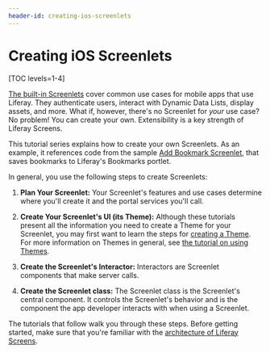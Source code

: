 ```yaml
---
header-id: creating-ios-screenlets
---
```


# Creating iOS Screenlets

[TOC levels=1-4]

[The built-in Screenlets](/docs/7-1/reference/-/knowledge_base/r/screenlets-in-liferay-screens-for-ios) 
cover common use cases for mobile apps that use Liferay. They authenticate 
users, interact with Dynamic Data Lists, display assets, and more. What if, 
however, there's no Screenlet for *your* use case? No problem! You can create 
your own. Extensibility is a key strength of Liferay Screens. 

This tutorial series explains how to create your own Screenlets. As an example, 
it references code from the sample 
[Add Bookmark Screenlet](https://github.com/liferay/liferay-screens/tree/master/ios/Samples/Bookmark), 
that saves bookmarks to Liferay's Bookmarks portlet. 

In general, you use the following steps to create Screenlets: 

1.  **Plan Your Screenlet:** Your Screenlet's features and use cases determine 
    where you'll create it and the portal services you'll call. 

2.  **Create Your Screenlet's UI (its Theme):** Although these tutorials present 
    all the information you need to create a Theme for your Screenlet, you may 
    first want to learn the steps for 
    [creating a Theme](/docs/7-1/tutorials/-/knowledge_base/t/creating-ios-themes). 
    For more information on Themes in general, see 
    [the tutorial on using Themes](/docs/7-1/tutorials/-/knowledge_base/t/using-themes-in-ios-screenlets). 

3.  **Create the Screenlet's Interactor:** Interactors are Screenlet components 
    that make server calls. 

4.  **Create the Screenlet class:** The Screenlet class is the Screenlet's 
    central component. It controls the Screenlet's behavior and is the component 
    the app developer interacts with when using a Screenlet. 

The tutorials that follow walk you through these steps. Before getting started, 
make sure that you're familiar with the 
[architecture of Liferay Screens](/docs/7-1/tutorials/-/knowledge_base/t/architecture-of-liferay-screens-for-ios). 
